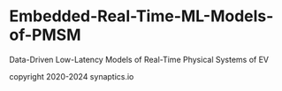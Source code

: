 # Embedded-Real-Time-ML-Models-of-PMSM
 Data-Driven Low-Latency Models of Real-Time Physical Systems of EV
  
 copyright 2020-2024 synaptics.io
